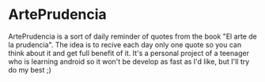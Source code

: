 # ArtePrudencia
ArtePrudencia is a sort of daily reminder of quotes from the book "El arte de la prudencia". The idea is to recive each day only one quote so you can think about it and get full benefit of it.
It's a personal project of a teenager who is learning android so it won't be develop as fast as I'd like, but I'll try do my best ;)
